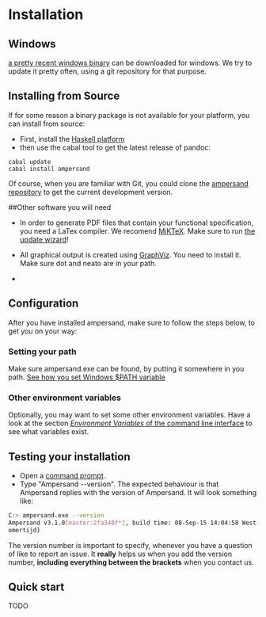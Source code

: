 # Installation



## Windows
[a pretty recent windows binary](https://cdn.rawgit.com/AmpersandTarski/webFiles/master/executables/windows/ampersand.exe) can be downloaded for windows. We try to update it pretty often, using a git repository for that purpose. 

## Installing from Source
If for some reason a binary package is not available for your platform, you can install from source:

 * First, install the [Haskell platform](https://www.haskell.org/platform/)
 * then use the cabal tool to get the latest release of pandoc:

```
cabal update
cabal install ampersand
```

Of course, when you are familiar with Git, you could clone the [ampersand repository](https://github.com/AmpersandTarski/ampersand) to get the current development version.  


##Other software you will need
* In order to generate PDF files that contain your functional specification, you need a LaTex compiler. We recomend [MiKTeX](http://miktex.org/). Make sure to run [the update wizard](http://miktex.org/howto/update-miktex)!
* All graphical output is created using [GraphViz](http://www.graphviz.org/). You need to install it. Make sure dot and neato are in your path.

* 

## Configuration

After you have installed ampersand, make sure to follow the steps below, to get you on your way:

### Setting your path
Make sure ampersand.exe can be found, by putting it somewhere in you path. [See how you set Windows $PATH variable](http://youtu.be/9UFNdFw9KHs)

### Other environment variables
Optionally, you may want to set some other environment variables. Have a look at the section [*Environment Variables* of the command line interface](../command-line-interface/command-line-interface) to see what variables exist.


## Testing your installation
 * Open a [command prompt](http://www.c3scripts.com/tutorials/msdos/open-window.html).
 * Type "Ampersand --version". The expected behaviour is that Ampersand replies with the version of Ampersand. It will look something like:
```.bash
C:> ampersand.exe --version
Ampersand v3.1.0[master:2fa348f*], build time: 08-Sep-15 14:04:58 West-Europa (z
omertijd)
```
The version number is important to specify, whenever you have a question of like to report an issue. It **really** helps us when you add the version number, **including everything between the brackets** when you contact us.


## Quick start

TODO